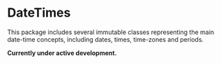 DateTimes
=========

This package includes several immutable classes representing the main date-time
concepts, including dates, times, time-zones and periods.

**Currently under active development.**

